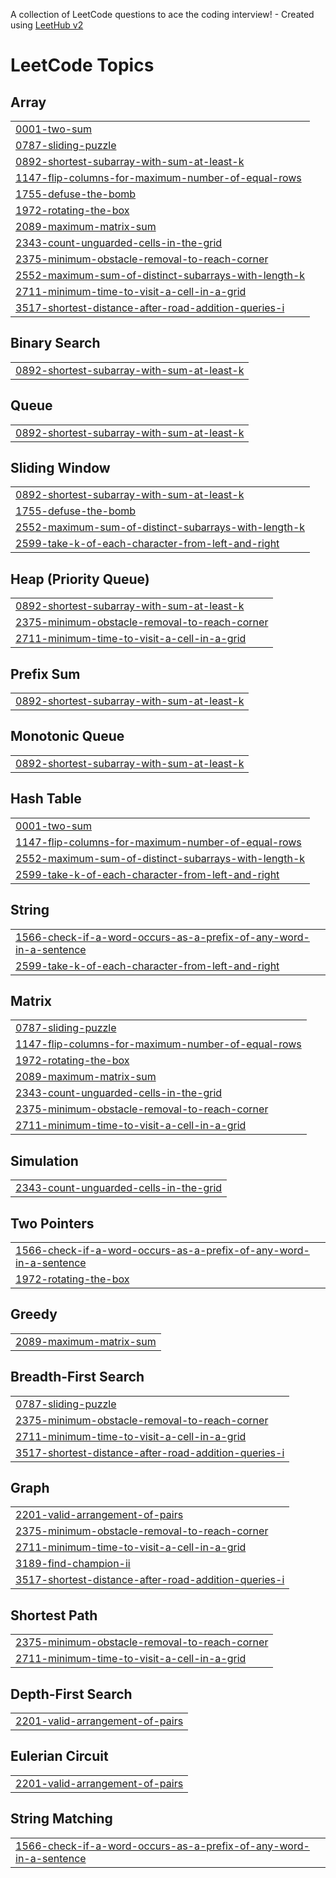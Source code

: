 A collection of LeetCode questions to ace the coding interview! - Created using [LeetHub v2](https://github.com/arunbhardwaj/LeetHub-2.0)
<!---LeetCode Topics Start-->
# LeetCode Topics
## Array
|  |
| ------- |
| [0001-two-sum](https://github.com/lakshya-klr/Coding-or-what-/tree/master/0001-two-sum) |
| [0787-sliding-puzzle](https://github.com/lakshya-klr/Coding-or-what-/tree/master/0787-sliding-puzzle) |
| [0892-shortest-subarray-with-sum-at-least-k](https://github.com/lakshya-klr/Coding-or-what-/tree/master/0892-shortest-subarray-with-sum-at-least-k) |
| [1147-flip-columns-for-maximum-number-of-equal-rows](https://github.com/lakshya-klr/Coding-or-what-/tree/master/1147-flip-columns-for-maximum-number-of-equal-rows) |
| [1755-defuse-the-bomb](https://github.com/lakshya-klr/Coding-or-what-/tree/master/1755-defuse-the-bomb) |
| [1972-rotating-the-box](https://github.com/lakshya-klr/Coding-or-what-/tree/master/1972-rotating-the-box) |
| [2089-maximum-matrix-sum](https://github.com/lakshya-klr/Coding-or-what-/tree/master/2089-maximum-matrix-sum) |
| [2343-count-unguarded-cells-in-the-grid](https://github.com/lakshya-klr/Coding-or-what-/tree/master/2343-count-unguarded-cells-in-the-grid) |
| [2375-minimum-obstacle-removal-to-reach-corner](https://github.com/lakshya-klr/Coding-or-what-/tree/master/2375-minimum-obstacle-removal-to-reach-corner) |
| [2552-maximum-sum-of-distinct-subarrays-with-length-k](https://github.com/lakshya-klr/Coding-or-what-/tree/master/2552-maximum-sum-of-distinct-subarrays-with-length-k) |
| [2711-minimum-time-to-visit-a-cell-in-a-grid](https://github.com/lakshya-klr/Coding-or-what-/tree/master/2711-minimum-time-to-visit-a-cell-in-a-grid) |
| [3517-shortest-distance-after-road-addition-queries-i](https://github.com/lakshya-klr/Coding-or-what-/tree/master/3517-shortest-distance-after-road-addition-queries-i) |
## Binary Search
|  |
| ------- |
| [0892-shortest-subarray-with-sum-at-least-k](https://github.com/lakshya-klr/Coding-or-what-/tree/master/0892-shortest-subarray-with-sum-at-least-k) |
## Queue
|  |
| ------- |
| [0892-shortest-subarray-with-sum-at-least-k](https://github.com/lakshya-klr/Coding-or-what-/tree/master/0892-shortest-subarray-with-sum-at-least-k) |
## Sliding Window
|  |
| ------- |
| [0892-shortest-subarray-with-sum-at-least-k](https://github.com/lakshya-klr/Coding-or-what-/tree/master/0892-shortest-subarray-with-sum-at-least-k) |
| [1755-defuse-the-bomb](https://github.com/lakshya-klr/Coding-or-what-/tree/master/1755-defuse-the-bomb) |
| [2552-maximum-sum-of-distinct-subarrays-with-length-k](https://github.com/lakshya-klr/Coding-or-what-/tree/master/2552-maximum-sum-of-distinct-subarrays-with-length-k) |
| [2599-take-k-of-each-character-from-left-and-right](https://github.com/lakshya-klr/Coding-or-what-/tree/master/2599-take-k-of-each-character-from-left-and-right) |
## Heap (Priority Queue)
|  |
| ------- |
| [0892-shortest-subarray-with-sum-at-least-k](https://github.com/lakshya-klr/Coding-or-what-/tree/master/0892-shortest-subarray-with-sum-at-least-k) |
| [2375-minimum-obstacle-removal-to-reach-corner](https://github.com/lakshya-klr/Coding-or-what-/tree/master/2375-minimum-obstacle-removal-to-reach-corner) |
| [2711-minimum-time-to-visit-a-cell-in-a-grid](https://github.com/lakshya-klr/Coding-or-what-/tree/master/2711-minimum-time-to-visit-a-cell-in-a-grid) |
## Prefix Sum
|  |
| ------- |
| [0892-shortest-subarray-with-sum-at-least-k](https://github.com/lakshya-klr/Coding-or-what-/tree/master/0892-shortest-subarray-with-sum-at-least-k) |
## Monotonic Queue
|  |
| ------- |
| [0892-shortest-subarray-with-sum-at-least-k](https://github.com/lakshya-klr/Coding-or-what-/tree/master/0892-shortest-subarray-with-sum-at-least-k) |
## Hash Table
|  |
| ------- |
| [0001-two-sum](https://github.com/lakshya-klr/Coding-or-what-/tree/master/0001-two-sum) |
| [1147-flip-columns-for-maximum-number-of-equal-rows](https://github.com/lakshya-klr/Coding-or-what-/tree/master/1147-flip-columns-for-maximum-number-of-equal-rows) |
| [2552-maximum-sum-of-distinct-subarrays-with-length-k](https://github.com/lakshya-klr/Coding-or-what-/tree/master/2552-maximum-sum-of-distinct-subarrays-with-length-k) |
| [2599-take-k-of-each-character-from-left-and-right](https://github.com/lakshya-klr/Coding-or-what-/tree/master/2599-take-k-of-each-character-from-left-and-right) |
## String
|  |
| ------- |
| [1566-check-if-a-word-occurs-as-a-prefix-of-any-word-in-a-sentence](https://github.com/lakshya-klr/Coding-or-what-/tree/master/1566-check-if-a-word-occurs-as-a-prefix-of-any-word-in-a-sentence) |
| [2599-take-k-of-each-character-from-left-and-right](https://github.com/lakshya-klr/Coding-or-what-/tree/master/2599-take-k-of-each-character-from-left-and-right) |
## Matrix
|  |
| ------- |
| [0787-sliding-puzzle](https://github.com/lakshya-klr/Coding-or-what-/tree/master/0787-sliding-puzzle) |
| [1147-flip-columns-for-maximum-number-of-equal-rows](https://github.com/lakshya-klr/Coding-or-what-/tree/master/1147-flip-columns-for-maximum-number-of-equal-rows) |
| [1972-rotating-the-box](https://github.com/lakshya-klr/Coding-or-what-/tree/master/1972-rotating-the-box) |
| [2089-maximum-matrix-sum](https://github.com/lakshya-klr/Coding-or-what-/tree/master/2089-maximum-matrix-sum) |
| [2343-count-unguarded-cells-in-the-grid](https://github.com/lakshya-klr/Coding-or-what-/tree/master/2343-count-unguarded-cells-in-the-grid) |
| [2375-minimum-obstacle-removal-to-reach-corner](https://github.com/lakshya-klr/Coding-or-what-/tree/master/2375-minimum-obstacle-removal-to-reach-corner) |
| [2711-minimum-time-to-visit-a-cell-in-a-grid](https://github.com/lakshya-klr/Coding-or-what-/tree/master/2711-minimum-time-to-visit-a-cell-in-a-grid) |
## Simulation
|  |
| ------- |
| [2343-count-unguarded-cells-in-the-grid](https://github.com/lakshya-klr/Coding-or-what-/tree/master/2343-count-unguarded-cells-in-the-grid) |
## Two Pointers
|  |
| ------- |
| [1566-check-if-a-word-occurs-as-a-prefix-of-any-word-in-a-sentence](https://github.com/lakshya-klr/Coding-or-what-/tree/master/1566-check-if-a-word-occurs-as-a-prefix-of-any-word-in-a-sentence) |
| [1972-rotating-the-box](https://github.com/lakshya-klr/Coding-or-what-/tree/master/1972-rotating-the-box) |
## Greedy
|  |
| ------- |
| [2089-maximum-matrix-sum](https://github.com/lakshya-klr/Coding-or-what-/tree/master/2089-maximum-matrix-sum) |
## Breadth-First Search
|  |
| ------- |
| [0787-sliding-puzzle](https://github.com/lakshya-klr/Coding-or-what-/tree/master/0787-sliding-puzzle) |
| [2375-minimum-obstacle-removal-to-reach-corner](https://github.com/lakshya-klr/Coding-or-what-/tree/master/2375-minimum-obstacle-removal-to-reach-corner) |
| [2711-minimum-time-to-visit-a-cell-in-a-grid](https://github.com/lakshya-klr/Coding-or-what-/tree/master/2711-minimum-time-to-visit-a-cell-in-a-grid) |
| [3517-shortest-distance-after-road-addition-queries-i](https://github.com/lakshya-klr/Coding-or-what-/tree/master/3517-shortest-distance-after-road-addition-queries-i) |
## Graph
|  |
| ------- |
| [2201-valid-arrangement-of-pairs](https://github.com/lakshya-klr/Coding-or-what-/tree/master/2201-valid-arrangement-of-pairs) |
| [2375-minimum-obstacle-removal-to-reach-corner](https://github.com/lakshya-klr/Coding-or-what-/tree/master/2375-minimum-obstacle-removal-to-reach-corner) |
| [2711-minimum-time-to-visit-a-cell-in-a-grid](https://github.com/lakshya-klr/Coding-or-what-/tree/master/2711-minimum-time-to-visit-a-cell-in-a-grid) |
| [3189-find-champion-ii](https://github.com/lakshya-klr/Coding-or-what-/tree/master/3189-find-champion-ii) |
| [3517-shortest-distance-after-road-addition-queries-i](https://github.com/lakshya-klr/Coding-or-what-/tree/master/3517-shortest-distance-after-road-addition-queries-i) |
## Shortest Path
|  |
| ------- |
| [2375-minimum-obstacle-removal-to-reach-corner](https://github.com/lakshya-klr/Coding-or-what-/tree/master/2375-minimum-obstacle-removal-to-reach-corner) |
| [2711-minimum-time-to-visit-a-cell-in-a-grid](https://github.com/lakshya-klr/Coding-or-what-/tree/master/2711-minimum-time-to-visit-a-cell-in-a-grid) |
## Depth-First Search
|  |
| ------- |
| [2201-valid-arrangement-of-pairs](https://github.com/lakshya-klr/Coding-or-what-/tree/master/2201-valid-arrangement-of-pairs) |
## Eulerian Circuit
|  |
| ------- |
| [2201-valid-arrangement-of-pairs](https://github.com/lakshya-klr/Coding-or-what-/tree/master/2201-valid-arrangement-of-pairs) |
## String Matching
|  |
| ------- |
| [1566-check-if-a-word-occurs-as-a-prefix-of-any-word-in-a-sentence](https://github.com/lakshya-klr/Coding-or-what-/tree/master/1566-check-if-a-word-occurs-as-a-prefix-of-any-word-in-a-sentence) |
<!---LeetCode Topics End-->